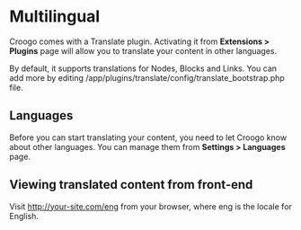 # Multilingual

Croogo comes with a Translate plugin. Activating it from **Extensions &gt; Plugins** page will allow you to translate your content in other languages.

By default, it supports translations for Nodes, Blocks and Links. You can add more by editing /app/plugins/translate/config/translate_bootstrap.php file.

## Languages

Before you can start translating your content, you need to let Croogo know about other languages. You can manage them from **Settings &gt; Languages** page.

## Viewing translated content from front-end

Visit http://your-site.com/eng from your browser, where eng is the locale for English.